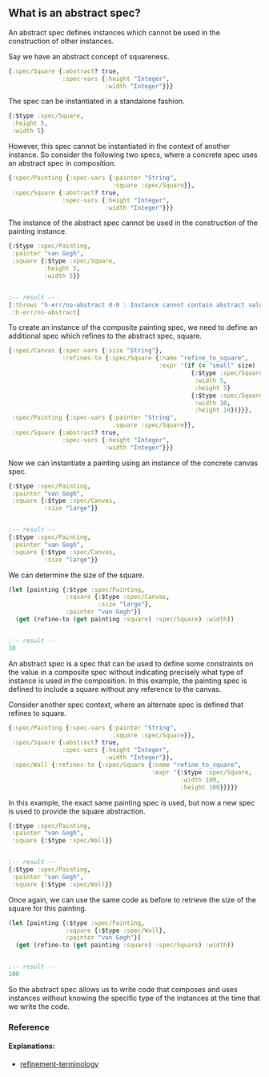<!---
  This markdown file was generated. Do not edit.
  -->

## What is an abstract spec?

An abstract spec defines instances which cannot be used in the construction of other instances.

Say we have an abstract concept of squareness.

```clojure
{:spec/Square {:abstract? true,
               :spec-vars {:height "Integer",
                           :width "Integer"}}}
```

The spec can be instantiated in a standalone fashion.

```clojure
{:$type :spec/Square,
 :height 5,
 :width 5}
```

However, this spec cannot be instantiated in the context of another instance. So consider the following two specs, where a concrete spec uses an abstract spec in composition.

```clojure
{:spec/Painting {:spec-vars {:painter "String",
                             :square :spec/Square}},
 :spec/Square {:abstract? true,
               :spec-vars {:height "Integer",
                           :width "Integer"}}}
```

The instance of the abstract spec cannot be used in the construction of the painting instance.

```clojure
{:$type :spec/Painting,
 :painter "van Gogh",
 :square {:$type :spec/Square,
          :height 5,
          :width 5}}


;-- result --
[:throws "h-err/no-abstract 0-0 : Instance cannot contain abstract value"
 :h-err/no-abstract]
```

To create an instance of the composite painting spec, we need to define an additional spec which refines to the abstract spec, square.

```clojure
{:spec/Canvas {:spec-vars {:size "String"},
               :refines-to {:spec/Square {:name "refine_to_square",
                                          :expr '(if (= "small" size)
                                                   {:$type :spec/Square,
                                                    :width 5,
                                                    :height 5}
                                                   {:$type :spec/Square,
                                                    :width 10,
                                                    :height 10})}}},
 :spec/Painting {:spec-vars {:painter "String",
                             :square :spec/Square}},
 :spec/Square {:abstract? true,
               :spec-vars {:height "Integer",
                           :width "Integer"}}}
```

Now we can instantiate a painting using an instance of the concrete canvas spec.

```clojure
{:$type :spec/Painting,
 :painter "van Gogh",
 :square {:$type :spec/Canvas,
          :size "large"}}


;-- result --
{:$type :spec/Painting,
 :painter "van Gogh",
 :square {:$type :spec/Canvas,
          :size "large"}}
```

We can determine the size of the square.

```clojure
(let [painting {:$type :spec/Painting,
                :square {:$type :spec/Canvas,
                         :size "large"},
                :painter "van Gogh"}]
  (get (refine-to (get painting :square) :spec/Square) :width))


;-- result --
10
```

An abstract spec is a spec that can be used to define some constraints on the value in a composite spec without indicating precisely what type of instance is used in the composition. In this example, the painting spec is defined to include a square without any reference to the canvas.

Consider another spec context, where an alternate spec is defined that refines to square.

```clojure
{:spec/Painting {:spec-vars {:painter "String",
                             :square :spec/Square}},
 :spec/Square {:abstract? true,
               :spec-vars {:height "Integer",
                           :width "Integer"}},
 :spec/Wall {:refines-to {:spec/Square {:name "refine_to_square",
                                        :expr '{:$type :spec/Square,
                                                :width 100,
                                                :height 100}}}}}
```

In this example, the exact same painting spec is used, but now a new spec is used to provide the square abstraction.

```clojure
{:$type :spec/Painting,
 :painter "van Gogh",
 :square {:$type :spec/Wall}}


;-- result --
{:$type :spec/Painting,
 :painter "van Gogh",
 :square {:$type :spec/Wall}}
```

Once again, we can use the same code as before to retrieve the size of the square for this painting.

```clojure
(let [painting {:$type :spec/Painting,
                :square {:$type :spec/Wall},
                :painter "van Gogh"}]
  (get (refine-to (get painting :square) :spec/Square) :width))


;-- result --
100
```

So the abstract spec allows us to write code that composes and uses instances without knowing the specific type of the instances at the time that we write the code.

### Reference

#### Explanations:

* [refinement-terminology](../explanation/halite_refinement-terminology.md)


